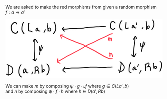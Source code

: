 We are asked to make the red morphisms from given a random morphism $`f : a \rightarrow a'`$

![](IMG_05FBAC45DBBD-1.jpeg)

We can make $`m`$ by composing $`\psi \cdot g \cdot Lf`$ where $`g \in C(La', b)`$  
and $`n`$ by composing $`\psi \cdot f \cdot h`$ where $`h \in D(a',Rb)`$